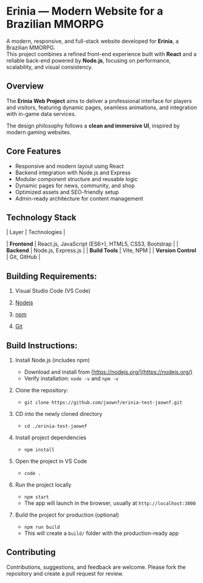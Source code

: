 # Erinia — Modern Website for a Brazilian MMORPG

A modern, responsive, and full-stack website developed for **Erinia**, a Brazilian MMORPG.  
This project combines a refined front-end experience built with **React** and a reliable back-end powered by **Node.js**, focusing on performance, scalability, and visual consistency.


## Overview

The **Erinia Web Project** aims to deliver a professional interface for players and visitors, featuring dynamic pages, seamless animations, and integration with in-game data services.

The design philosophy follows a **clean and immersive UI**, inspired by modern gaming websites.


## Core Features

- Responsive and modern layout using React  
- Backend integration with Node.js and Express  
- Modular component structure and reusable logic  
- Dynamic pages for news, community, and shop  
- Optimized assets and SEO-friendly setup  
- Admin-ready architecture for content management  


## **Technology Stack**

| Layer | Technologies |

| **Frontend** | React.js, JavaScript (ES6+), HTML5, CSS3, Bootstrap |
| **Backend** | Node.js, Express.js |
| **Build Tools** | Vite, NPM |
| **Version Control** | Git, GitHub |


## **Building Requirements:**

1. Visual Studio Code (VS Code)

2. [Nodejs](https://nodejs.org/)

3. [npm](https://www.npmjs.com/)

4. [Git](https://git-scm.com/)


## **Build Instructions:**

1. Install Node.js (includes npm)
   - Download and install from [https://nodejs.org/](https://nodejs.org/)
   - Verify installation: `node -v` and `npm -v`

2. Clone the repository:
   - `git clone https://github.com/jaownf/erinia-test-jaownf.git`

3. CD into the newly cloned directory
   - `cd ./erinia-test-jaownf`

4. Install project dependencies
   - `npm install`

5. Open the project in VS Code
   - `code .`

6. Run the project locally
   - `npm start`
   - The app will launch in the browser, usually at `http://localhost:3000`

7. Build the project for production (optional)
   - `npm run build`
   - This will create a `build/` folder with the production-ready app
  
## **Contributing**

Contributions, suggestions, and feedback are welcome. Please fork the repository and create a pull request for review.
